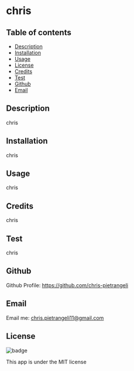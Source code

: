
# chris

## Table of contents

- [Description](#Description)
- [Installation](#Installation)
- [Usage](#Usage)
- [License](#License)
- [Credits](#Credits)
- [Test](#Test)
- [Github](#Github)
- [Email](#Email)

## Description

chris

## Installation

chris

## Usage

chris

## Credits

chris

## Test

chris

## Github

Github Profile: https://github.com/chris-pietrangeli

## Email
Email me: chris.pietrangeli11@gmail.com

## License

![badge](https://img.shields.io/badge/license-MIT-green)


This app is under the MIT license


    